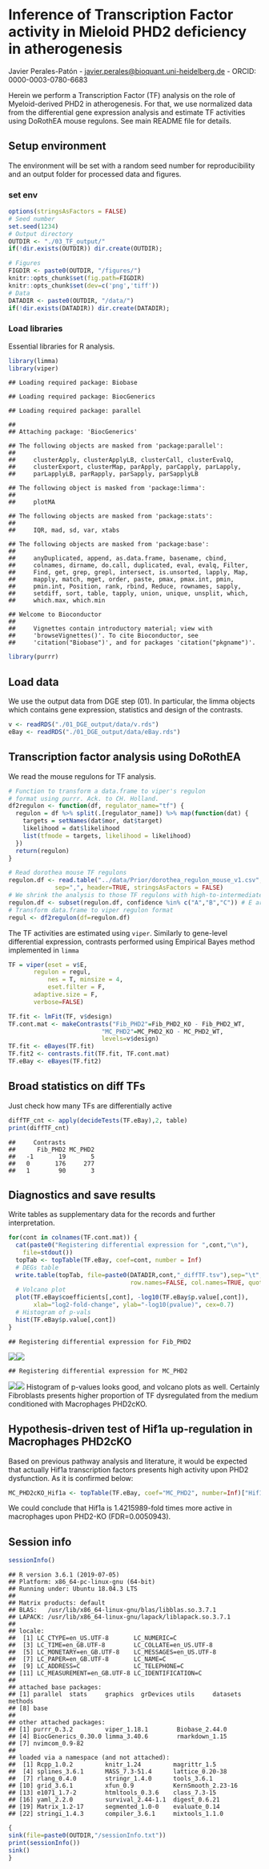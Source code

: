 Inference of Transcription Factor activity in Mieloid PHD2 deficiency in
atherogenesis
================
Javier Perales-Patón - <javier.perales@bioquant.uni-heidelberg.de> -
ORCID: 0000-0003-0780-6683

Herein we perform a Transcription Factor (TF) analysis on the role of
Myeloid-derived PHD2 in atherogenesis. For that, we use normalized data
from the differential gene expression analysis and estimate TF
activities using DoRothEA mouse regulons. See main README file for
details.

## Setup environment

The environment will be set with a random seed number for
reproducibility and an output folder for processed data and figures.

### set env

``` r
options(stringsAsFactors = FALSE)
# Seed number
set.seed(1234)
# Output directory
OUTDIR <- "./03_TF_output/"
if(!dir.exists(OUTDIR)) dir.create(OUTDIR);

# Figures
FIGDIR <- paste0(OUTDIR, "/figures/")
knitr::opts_chunk$set(fig.path=FIGDIR)
knitr::opts_chunk$set(dev=c('png','tiff'))
# Data
DATADIR <- paste0(OUTDIR, "/data/")
if(!dir.exists(DATADIR)) dir.create(DATADIR);
```

### Load libraries

Essential libraries for R analysis.

``` r
library(limma)
library(viper)
```

    ## Loading required package: Biobase

    ## Loading required package: BiocGenerics

    ## Loading required package: parallel

    ## 
    ## Attaching package: 'BiocGenerics'

    ## The following objects are masked from 'package:parallel':
    ## 
    ##     clusterApply, clusterApplyLB, clusterCall, clusterEvalQ,
    ##     clusterExport, clusterMap, parApply, parCapply, parLapply,
    ##     parLapplyLB, parRapply, parSapply, parSapplyLB

    ## The following object is masked from 'package:limma':
    ## 
    ##     plotMA

    ## The following objects are masked from 'package:stats':
    ## 
    ##     IQR, mad, sd, var, xtabs

    ## The following objects are masked from 'package:base':
    ## 
    ##     anyDuplicated, append, as.data.frame, basename, cbind,
    ##     colnames, dirname, do.call, duplicated, eval, evalq, Filter,
    ##     Find, get, grep, grepl, intersect, is.unsorted, lapply, Map,
    ##     mapply, match, mget, order, paste, pmax, pmax.int, pmin,
    ##     pmin.int, Position, rank, rbind, Reduce, rownames, sapply,
    ##     setdiff, sort, table, tapply, union, unique, unsplit, which,
    ##     which.max, which.min

    ## Welcome to Bioconductor
    ## 
    ##     Vignettes contain introductory material; view with
    ##     'browseVignettes()'. To cite Bioconductor, see
    ##     'citation("Biobase")', and for packages 'citation("pkgname")'.

``` r
library(purrr)
```

## Load data

We use the output data from DGE step (01). In particular, the limma
objects which contains gene expression, statistics and design of the
contrasts.

``` r
v <- readRDS("./01_DGE_output/data/v.rds")
eBay <- readRDS("./01_DGE_output/data/eBay.rds")
```

## Transcription factor analysis using DoRothEA

We read the mouse regulons for TF analysis.

``` r
# Function to transform a data.frame to viper's regulon 
# format using purrr. Ack. to CH. Holland.
df2regulon <- function(df, regulator_name="tf") {
  regulon = df %>% split(.[regulator_name]) %>% map(function(dat) {
    targets = setNames(dat$mor, dat$target)
    likelihood = dat$likelihood
    list(tfmode = targets, likelihood = likelihood)
  })
  return(regulon)
}

# Read dorothea mouse TF regulons
regulon.df <- read.table("../data/Prior/dorothea_regulon_mouse_v1.csv", 
             sep=",", header=TRUE, stringsAsFactors = FALSE)
# We shrink the analysis to those TF regulons with high-to-intermediate confidence
regulon.df <- subset(regulon.df, confidence %in% c("A","B","C")) # E are discarded
# Transform data.frame to viper regulon format
regul <- df2regulon(df=regulon.df)
```

The TF activities are estimated using `viper`. Similarly to gene-level
differential expression, contrasts performed using Empirical Bayes
method implemented in `limma`

``` r
TF = viper(eset = v$E, 
       regulon = regul,
           nes = T, minsize = 4,
           eset.filter = F, 
       adaptive.size = F, 
       verbose=FALSE)

TF.fit <- lmFit(TF, v$design)
TF.cont.mat <- makeContrasts("Fib_PHD2"=Fib_PHD2_KO - Fib_PHD2_WT,
                          "MC_PHD2"=MC_PHD2_KO - MC_PHD2_WT,
                          levels=v$design)
TF.fit <- eBayes(TF.fit)
TF.fit2 <- contrasts.fit(TF.fit, TF.cont.mat)
TF.eBay <- eBayes(TF.fit2)
```

## Broad statistics on diff TFs

Just check how many TFs are differentially active

``` r
diffTF_cnt <- apply(decideTests(TF.eBay),2, table)
print(diffTF_cnt)
```

    ##     Contrasts
    ##      Fib_PHD2 MC_PHD2
    ##   -1       19       5
    ##   0       176     277
    ##   1        90       3

## Diagnostics and save results

Write tables as supplementary data for the records and further
interpretation.

``` r
for(cont in colnames(TF.cont.mat)) {
  cat(paste0("Registering differential expression for ",cont,"\n"),
    file=stdout())
  topTab <- topTable(TF.eBay, coef=cont, number = Inf)
  # DEGs table
  write.table(topTab, file=paste0(DATADIR,cont,"_diffTF.tsv"),sep="\t",
                                  row.names=FALSE, col.names=TRUE, quote=FALSE)
  # Volcano plot
  plot(TF.eBay$coefficients[,cont], -log10(TF.eBay$p.value[,cont]),
       xlab="log2-fold-change", ylab="-log10(pvalue)", cex=0.7)
  # Histogram of p-vals
  hist(TF.eBay$p.value[,cont])
}
```

    ## Registering differential expression for Fib_PHD2

![](./03_TF_output//figures/diagnostics_diffTF-1.png)<!-- -->![](./03_TF_output//figures/diagnostics_diffTF-2.png)<!-- -->

    ## Registering differential expression for MC_PHD2

![](./03_TF_output//figures/diagnostics_diffTF-3.png)<!-- -->![](./03_TF_output//figures/diagnostics_diffTF-4.png)<!-- -->
Histogram of p-values looks good, and volcano plots as well. Certainly
Fibroblasts presents higher proportion of TF dysregulated from the
medium conditioned with Macrophages PHD2cKO.

## Hypothesis-driven test of Hif1a up-regulation in Macrophages PHD2cKO

Based on previous pathway analysis and literature, it would be expected
that actually Hif1a transcription factors presents high activity upon
PHD2 dysfunction. As it is confirmed
below:

``` r
MC_PHD2cKO_Hif1a <- topTable(TF.eBay, coef="MC_PHD2", number=Inf)["Hif1a",]
```

We could conclude that Hif1a is 1.4215989-fold times more active in
macrophages upon PHD2-KO (FDR=0.0050943).

## Session info

``` r
sessionInfo()
```

    ## R version 3.6.1 (2019-07-05)
    ## Platform: x86_64-pc-linux-gnu (64-bit)
    ## Running under: Ubuntu 18.04.3 LTS
    ## 
    ## Matrix products: default
    ## BLAS:   /usr/lib/x86_64-linux-gnu/blas/libblas.so.3.7.1
    ## LAPACK: /usr/lib/x86_64-linux-gnu/lapack/liblapack.so.3.7.1
    ## 
    ## locale:
    ##  [1] LC_CTYPE=en_US.UTF-8       LC_NUMERIC=C              
    ##  [3] LC_TIME=en_GB.UTF-8        LC_COLLATE=en_US.UTF-8    
    ##  [5] LC_MONETARY=en_GB.UTF-8    LC_MESSAGES=en_US.UTF-8   
    ##  [7] LC_PAPER=en_GB.UTF-8       LC_NAME=C                 
    ##  [9] LC_ADDRESS=C               LC_TELEPHONE=C            
    ## [11] LC_MEASUREMENT=en_GB.UTF-8 LC_IDENTIFICATION=C       
    ## 
    ## attached base packages:
    ## [1] parallel  stats     graphics  grDevices utils     datasets  methods  
    ## [8] base     
    ## 
    ## other attached packages:
    ## [1] purrr_0.3.2         viper_1.18.1        Biobase_2.44.0     
    ## [4] BiocGenerics_0.30.0 limma_3.40.6        rmarkdown_1.15     
    ## [7] nvimcom_0.9-82     
    ## 
    ## loaded via a namespace (and not attached):
    ##  [1] Rcpp_1.0.2         knitr_1.24         magrittr_1.5      
    ##  [4] splines_3.6.1      MASS_7.3-51.4      lattice_0.20-38   
    ##  [7] rlang_0.4.0        stringr_1.4.0      tools_3.6.1       
    ## [10] grid_3.6.1         xfun_0.9           KernSmooth_2.23-16
    ## [13] e1071_1.7-2        htmltools_0.3.6    class_7.3-15      
    ## [16] yaml_2.2.0         survival_2.44-1.1  digest_0.6.21     
    ## [19] Matrix_1.2-17      segmented_1.0-0    evaluate_0.14     
    ## [22] stringi_1.4.3      compiler_3.6.1     mixtools_1.1.0

``` r
{                                                                                                                                                                                                           
sink(file=paste0(OUTDIR,"/sessionInfo.txt"))
print(sessionInfo())
sink()
}
```
